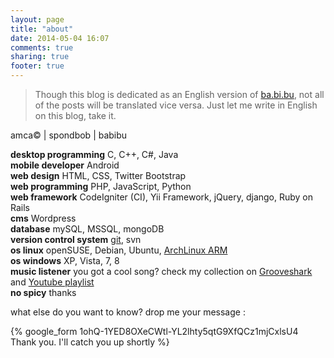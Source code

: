 ```yaml
---
layout: page
title: "about"
date: 2014-05-04 16:07
comments: true
sharing: true
footer: true
---
```


> Though this blog is dedicated as an English version of [ba.bi.bu](http://babibu.eamca.com), not all of the posts will be translated vice versa. Just let me write in English on this blog, take it.

amca© | spondbob | babibu

<strong>desktop programming</strong> C, C++, C#, Java<br/>
<strong>mobile developer</strong> Android<br/>
<strong>web design</strong> HTML, CSS, Twitter Bootstrap<br/>
<strong>web programming</strong> PHP, JavaScript, Python<br/>
<strong>web framework</strong> CodeIgniter (CI), Yii Framework, jQuery, django, Ruby on Rails<br/>
<strong>cms</strong> Wordpress<br/>
<strong>database</strong> mySQL, MSSQL, mongoDB<br/>
<strong>version control system</strong> <a href="http://github.eamca.com" target="_blank">git</a>, svn<br/>
<strong>os linux</strong> openSUSE, Debian, Ubuntu, <a href="http://babibu.eamca.com/category/linux/raspberry-pi/archlinux-arm/" target="_blank">ArchLinux ARM</a><br/>
<strong>os windows</strong> XP, Vista, 7, 8<br/>
<strong>music listener</strong> you got a cool song? check my collection on <a href="http://grooveshark.eamca.com" target="_blank">Grooveshark</a> and <a href="http://youtube.eamca.com/" target="_blank">Youtube playlist</a><br/>
<strong>no spicy</strong> thanks

what else do you want to know? drop me your message :

{% google_form 1ohQ-1YED8OXeCWtl-YL2lhty5qtG9XfQCz1mjCxlsU4 Thank you. I'll catch you up shortly %}

